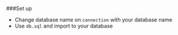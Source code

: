 ###Set up
- Change database name on `connection` with your database name
- Use `db.sql` and import to your database
